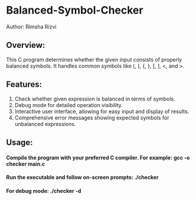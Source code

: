 # Balanced-Symbol-Checker
Author: Rimsha Rizvi

## Overview:
This C program determines whether the given input consists of properly balanced symbols. It handles common symbols like (, ), {, }, [, ], <, and >.

## Features:
1. Check whether given expression is balanced in terms of symbols.
2. Debug mode for detailed operation visibility.
3. Interactive user interface, allowing for easy input and display of results.
4. Comprehensive error messages showing expected symbols for unbalanced expressions.

## Usage:
#### Compile the program with your preferred C compiler. For example: gcc -o checker main.c
#### Run the executable and follow on-screen prompts: ./checker
#### For debug mode: ./checker -d

